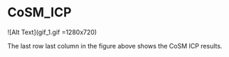 # CoSM_ICP
![Alt Text](gif_1.gif =1280x720)

The last row last column in the figure above shows the CoSM ICP results.
